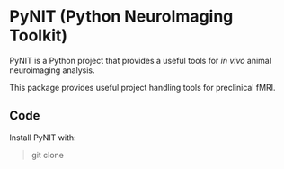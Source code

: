 # PyNIT (Python NeuroImaging Toolkit)

PyNIT is a Python project that provides a useful tools for *in vivo*  animal neuroimaging analysis.

This package provides useful project handling tools for preclinical fMRI. 

## Code
Install PyNIT with:
> git clone 
